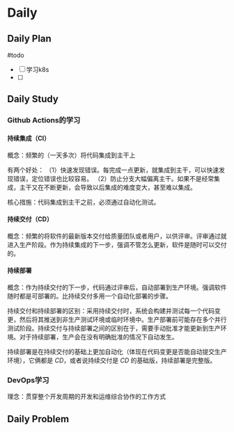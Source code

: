 # Daily
## Daily Plan
#todo
- [ ] 学习k8s
- [ ] 
## Daily Study
### Github Actions的学习
#### 持续集成（CI）
概念：频繁的（一天多次）将代码集成到主干上

有两个好处：
（1）快速发现错误。每完成一点更新，就集成到主干，可以快速发现错误，定位错误也比较容易。
（2）防止分支大幅偏离主干。如果不是经常集成，主干又在不断更新，会导致以后集成的难度变大，甚至难以集成。

核心措施：代码集成到主干之前，必须通过自动化测试。

#### 持续交付（CD）
概念：频繁的将软件的最新版本交付给质量团队或者用户，以供评审。评审通过就进入生产阶段。作为持续集成的下一步，强调不管怎么更新，软件是随时可以交付的。

#### 持续部署
概念：作为持续交付的下一步，代码通过评审后，自动部署到生产环境。强调软件随时都是可部署的。比持续交付多用一个自动化部署的步骤。

持续交付和持续部署的区别：采用持续交付时，系统会构建并测试每一个代码变更，然后将其推送到非生产测试环境或临时环境中。生产部署前可能存在多个并行测试阶段。持续交付与持续部署之间的区别在于，需要手动批准才能更新到生产环境。对于持续部署，生产会在没有明确批准的情况下自动发生。

持续部署是在持续交付的基础上更加自动化（体现在代码变更是否能自动提交生产环境），它俩都是 _CD_，或者说持续交付是 _CD_ 的基础版，持续部署是完整版。
### DevOps学习
理念：贯穿整个开发周期的开发和运维综合协作的工作方式

## Daily Problem